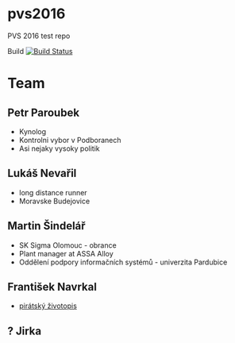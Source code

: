 # pvs2016
PVS 2016 test repo

Build [![Build Status](https://travis-ci.org/jandoubek/pvs2016.png)](https://travis-ci.org/jandoubek/pvs2016)

# Team

## Petr Paroubek
* Kynolog
* Kontrolni vybor v Podboranech
* Asi nejaky vysoky politik

## Lukáš Nevařil
* long distance runner
* Moravske Budejovice

## Martin Šindelář
* SK Sigma Olomouc - obrance
* Plant manager at ASSA Alloy
* Oddělení podpory informačních systémů - univerzita Pardubice

## František Navrkal
* [pirátský životopis](https://pirati.cz/lide/frantisek_navrkal)

## ? Jirka
